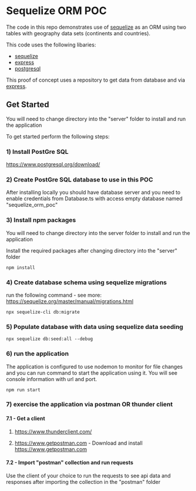 # Sequelize ORM POC

The code in this repo demonstrates use of [sequelize](https://sequelize.org/v6/) as an ORM using two tables with geography data sets (continents and countries).

This code uses the following libaries:

- [sequelize](https://sequelize.org/v6/)
- [express](https://expressjs.com/)
- [postgresql](https://www.postgresql.org/)

This proof of concept uses a repository to get data from database and via [express](https://expressjs.com/).

## Get Started

You will need to change directory into the "server" folder to install and run the application

To get started perform the following steps:

### 1) Install PostGre SQL

https://www.postgresql.org/download/

### 2) Create PostGre SQL database to use in this POC

After installing locally you should have database server and you need to enable credentials from Database.ts with access empty database named "sequelize_orm_poc"

### 3) Install npm packages

You will need to change directory into the server folder to install and run the application

Install the required packages after changing directory into the "server" folder

```npm install```

### 4) Create database schema using sequelize migrations

run the following command - see more: https://sequelize.org/master/manual/migrations.html

```npx sequelize-cli db:migrate```

### 5) Populate database with data using sequelize data seeding

```npx sequelize db:seed:all --debug```

### 6) run the application

The application is configured to use nodemon to monitor for file changes and you can run command to start the application using it. You will see console information with url and port.

```npm run start```

### 7) exercise the application via postman OR thunder client

#### 7.1 - Get a client

1) https://www.thunderclient.com/

2) https://www.getpostman.com - Download and install https://www.getpostman.com 

#### 7.2 - Import "postman" collection and run requests

Use the client of your choice to run the requests to see api data and responses after importing the collection in the "postman" folder